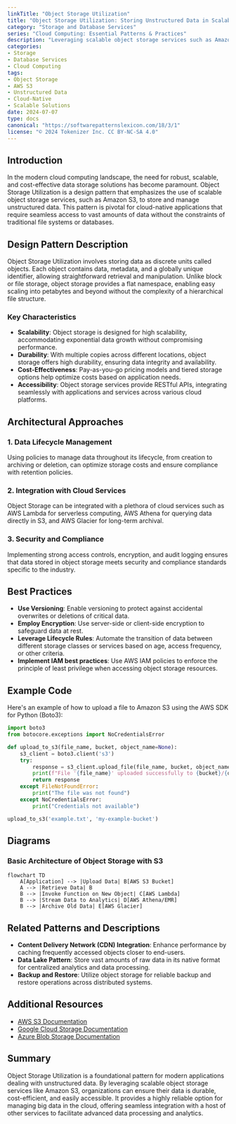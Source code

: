 ```yaml
---
linkTitle: "Object Storage Utilization"
title: "Object Storage Utilization: Storing Unstructured Data in Scalable Object Storage Services"
category: "Storage and Database Services"
series: "Cloud Computing: Essential Patterns & Practices"
description: "Leveraging scalable object storage services such as Amazon S3 to efficiently store and manage unstructured data, ensuring scalability, durability, and cost-effectiveness, while integrating seamlessly with cloud-native applications and services."
categories:
- Storage
- Database Services
- Cloud Computing
tags:
- Object Storage
- AWS S3
- Unstructured Data
- Cloud-Native
- Scalable Solutions
date: 2024-07-07
type: docs
canonical: "https://softwarepatternslexicon.com/18/3/1"
license: "© 2024 Tokenizer Inc. CC BY-NC-SA 4.0"
---
```


## Introduction

In the modern cloud computing landscape, the need for robust, scalable, and cost-effective data storage solutions has become paramount. Object Storage Utilization is a design pattern that emphasizes the use of scalable object storage services, such as Amazon S3, to store and manage unstructured data. This pattern is pivotal for cloud-native applications that require seamless access to vast amounts of data without the constraints of traditional file systems or databases.

## Design Pattern Description

Object Storage Utilization involves storing data as discrete units called objects. Each object contains data, metadata, and a globally unique identifier, allowing straightforward retrieval and manipulation. Unlike block or file storage, object storage provides a flat namespace, enabling easy scaling into petabytes and beyond without the complexity of a hierarchical file structure.

### Key Characteristics

- **Scalability**: Object storage is designed for high scalability, accommodating exponential data growth without compromising performance.
- **Durability**: With multiple copies across different locations, object storage offers high durability, ensuring data integrity and availability.
- **Cost-Effectiveness**: Pay-as-you-go pricing models and tiered storage options help optimize costs based on application needs.
- **Accessibility**: Object storage services provide RESTful APIs, integrating seamlessly with applications and services across various cloud platforms.

## Architectural Approaches

### 1. Data Lifecycle Management

Using policies to manage data throughout its lifecycle, from creation to archiving or deletion, can optimize storage costs and ensure compliance with retention policies.

### 2. Integration with Cloud Services

Object Storage can be integrated with a plethora of cloud services such as AWS Lambda for serverless computing, AWS Athena for querying data directly in S3, and AWS Glacier for long-term archival.

### 3. Security and Compliance

Implementing strong access controls, encryption, and audit logging ensures that data stored in object storage meets security and compliance standards specific to the industry.

## Best Practices

- **Use Versioning**: Enable versioning to protect against accidental overwrites or deletions of critical data.
- **Employ Encryption**: Use server-side or client-side encryption to safeguard data at rest.
- **Leverage Lifecycle Rules**: Automate the transition of data between different storage classes or services based on age, access frequency, or other criteria.
- **Implement IAM best practices**: Use AWS IAM policies to enforce the principle of least privilege when accessing object storage resources.

## Example Code

Here's an example of how to upload a file to Amazon S3 using the AWS SDK for Python (Boto3):

```python
import boto3
from botocore.exceptions import NoCredentialsError

def upload_to_s3(file_name, bucket, object_name=None):
    s3_client = boto3.client('s3')
    try:
        response = s3_client.upload_file(file_name, bucket, object_name or file_name)
        print(f"File '{file_name}' uploaded successfully to {bucket}/{object_name or file_name}")
        return response
    except FileNotFoundError:
        print("The file was not found")
    except NoCredentialsError:
        print("Credentials not available")

upload_to_s3('example.txt', 'my-example-bucket')
```

## Diagrams

### Basic Architecture of Object Storage with S3

```mermaid
flowchart TD
    A[Application] --> |Upload Data| B[AWS S3 Bucket]
    A --> |Retrieve Data| B
    B --> |Invoke Function on New Object| C[AWS Lambda]
    B --> |Stream Data to Analytics| D[AWS Athena/EMR]
    B --> |Archive Old Data| E[AWS Glacier]
```

## Related Patterns and Descriptions

- **Content Delivery Network (CDN) Integration**: Enhance performance by caching frequently accessed objects closer to end-users.
- **Data Lake Pattern**: Store vast amounts of raw data in its native format for centralized analytics and data processing.
- **Backup and Restore**: Utilize object storage for reliable backup and restore operations across distributed systems.

## Additional Resources

- [AWS S3 Documentation](https://docs.aws.amazon.com/s3/index.html)
- [Google Cloud Storage Documentation](https://cloud.google.com/storage/docs)
- [Azure Blob Storage Documentation](https://docs.microsoft.com/en-us/azure/storage/blobs/)

## Summary

Object Storage Utilization is a foundational pattern for modern applications dealing with unstructured data. By leveraging scalable object storage services like Amazon S3, organizations can ensure their data is durable, cost-efficient, and easily accessible. It provides a highly reliable option for managing big data in the cloud, offering seamless integration with a host of other services to facilitate advanced data processing and analytics.

